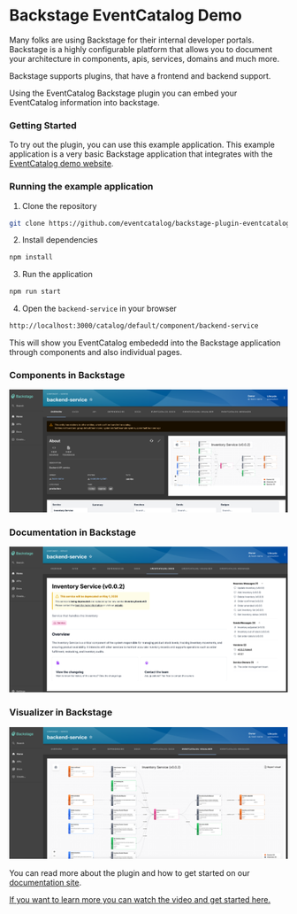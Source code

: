 # Backstage EventCatalog Demo

Many folks are using Backstage for their internal developer portals. Backstage is a highly configurable platform that allows you to document your architecture in components, apis, services, domains and much more.

Backstage supports plugins, that have a frontend and backend support.

Using the EventCatalog Backstage plugin you can embed your EventCatalog information into backstage.

### Getting Started

To try out the plugin, you can use this example application.
This example application is a very basic Backstage application that integrates with the [EventCatalog demo website](https://demo.eventcatalog.dev).

### Running the example application

1. Clone the repository

```bash
git clone https://github.com/eventcatalog/backstage-plugin-eventcatalog.git
```

2. Install dependencies

```bash
npm install
```

3. Run the application

```bash
npm run start
```

4. Open the `backend-service` in your browser

```bash
http://localhost:3000/catalog/default/component/backend-service
```

This will show you EventCatalog embededd into the Backstage application through components and also individual pages.


### Components in Backstage

![Components in Backstage](./images/components.png)


### Documentation in Backstage

![Documentation in Backstage](./images/docs.png)


### Visualizer in Backstage

![Visualizer in Backstage](./images/visualizer.png)


You can read more about the plugin and how to get started on our [documentation site](https://www.eventcatalog.dev/docs/plugins/backstage/intro).

[If you want to learn more you can watch the video and get started here.](https://www.eventcatalog.dev/docs/development/plugins/backstage/intro)
